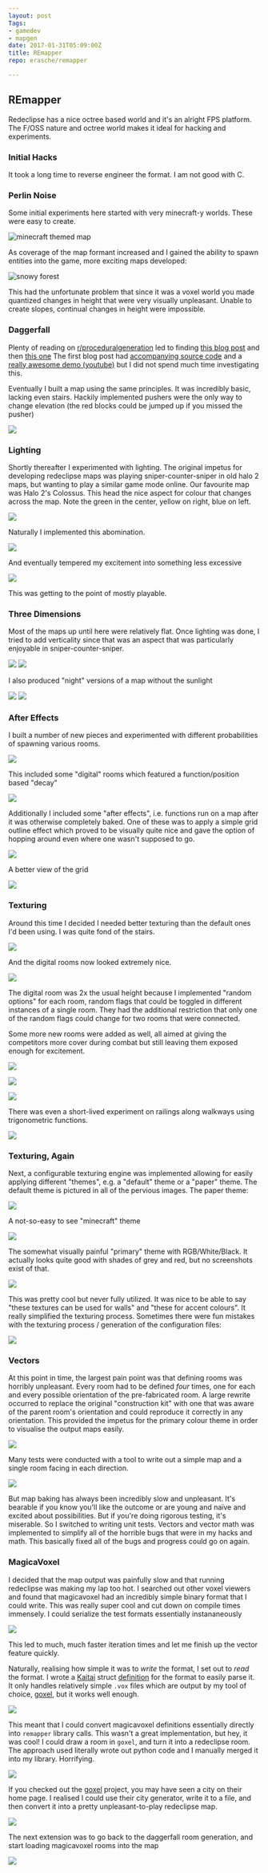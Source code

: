 ```yaml
---
layout: post
Tags:
- gamedev
- mapgen
date: 2017-01-31T05:09:00Z
title: REmapper
repo: erasche/remapper

---
```


## REmapper

Redeclipse has a nice octree based world and it's an alright FPS platform. The
F/OSS nature and octree world makes it ideal for hacking and experiments.

### Initial Hacks

It took a long time to reverse engineer the format. I am not good with C.

### Perlin Noise

Some initial experiments here started with very minecraft-y worlds. These were easy to create.

![minecraft themed map](/assets/img/remapper/random.png)

As coverage of the map formant increased and I gained the ability to spawn entities into the game, more exciting maps
developed:

![snowy forest](/assets/img/remapper/trollskogen-big.png)

This had the unfortunate problem that since it was a voxel world you made quantized changes in height that were very
visually unpleasant. Unable to create slopes, continual changes in height were impossible.

### Daggerfall

Plenty of reading on [r/proceduralgeneration](https://reddit.com/r/proceduralgeneration) led to finding [this blog
post](https://web.archive.org/web/20160925032456/http://blog.elysianlegends.com/?p=11) and then [this
one](https://gamedevelopment.tutsplus.com/tutorials/bake-your-own-3d-dungeons-with-procedural-recipes--gamedev-14360)
The first blog post had [accompanying source code](https://github.com/DMeville/Unity3d-Dungeon-Generator) and a [really
awesome demo (youtube)](https://www.youtube.com/watch?v=0YXoq12Devw) but I did not spend much time investigating this.

Eventually I built a map using the same principles. It was incredibly basic, lacking even stairs. Hackily implemented
pushers were the only way to change elevation (the red blocks could be jumped up if you missed the pusher)

![](/assets/img/remapper/hxr-2-sandvika.png)

### Lighting

Shortly thereafter I experimented with lighting. The original impetus for developing redeclipse maps was playing
sniper-counter-sniper in old halo 2 maps, but wanting to play a similar game mode online. Our favourite map was Halo 2's
Colossus. This head the nice aspect for colour that changes across the map. Note the green in the center, yellow on
right, blue on left.

![](/assets/img/remapper/maxresdefault.jpg)

Naturally I implemented this abomination.

![](/assets/img/remapper/bergen-big.png)

And eventually tempered my excitement into something less excessive

![](/assets/img/remapper/fjell-big.png)

This was getting to the point of mostly playable.

### Three Dimensions

Most of the maps up until here were relatively flat. Once lighting was done, I tried to add verticality since that was
an aspect that was particularly enjoyable in sniper-counter-sniper.

![](/assets/img/remapper/lillehammer-day-1.png)
![](/assets/img/remapper/lillehammer-day-2.png)

I also produced "night" versions of a map without the sunlight

![](/assets/img/remapper/lillehammer-night-1.png)
![](/assets/img/remapper/lillehammer-night-2.png)

### After Effects

I built a number of new pieces and experimented with different probabilities of spawning various rooms.

![](/assets/img/remapper/hxr-3-auesøya.png)

This included some "digital" rooms which featured a function/position based "decay"

![](/assets/img/remapper/digital.png)

Additionally I included some "after effects", i.e. functions run on a map after it was otherwise completely baked. One
of these was to apply a simple grid outline effect which proved to be visually quite nice and gave the option of hopping
around even where one wasn't supposed to go.

![](/assets/img/remapper/hxr-4-straumsvik.screenshot.png)

A better view of the grid

![](/assets/img/remapper/grid.png)

### Texturing

Around this time I decided I needed better texturing than the default ones I'd been using. I was quite fond of the
stairs.

![](/assets/img/remapper/Utvalg_220.png)

And the digital rooms now looked extremely nice.

![](/assets/img/remapper/Utvalg_221.png)

The digital room was 2x the usual height because I implemented "random options" for each room, random flags that could
be toggled in different instances of a single room. They had the additional restriction that only one of the random
flags could change for two rooms that were connected.

Some more new rooms were added as well, all aimed at giving the competitors more cover during combat but still leaving
them exposed enough for excitement.

![](/assets/img/remapper/ring.png)

![](/assets/img/remapper/Utvalg_222.png)

![](/assets/img/remapper/Utvalg_223.png)

There was even a short-lived experiment on railings along walkways using trigonometric functions.

![](/assets/img/remapper/Utvalg_224.png)


### Texturing, Again

Next, a configurable texturing engine was implemented allowing for easily applying different "themes", e.g. a "default"
theme or a "paper" theme. The default theme is pictured in all of the pervious images. The paper theme:

![](/assets/img/remapper/Utvalg_157.png)

A not-so-easy to see "minecraft" theme

![](/assets/img/remapper/hxr-6-mc1.png)

The somewhat visually painful "primary" theme with RGB/White/Black. It actually looks quite good with shades of grey and
red, but no screenshots exist of that.

![](/assets/img/remapper/Utvalg_186.png)

This was pretty cool but never fully utilized. It was nice to be able to say "these textures can be used for walls" and
"these for accent colours". It really simplified the texturing process. Sometimes there were fun mistakes with the
texturing process / generation of the configuration files:

![](/assets/img/remapper/Utvalg_156.png)

### Vectors

At this point in time, the largest pain point was that defining rooms was horribly unpleasant. Every room had to be
defined *four* times, one for each and every possible orientation of the pre-fabricated room. A large rewrite occurred
to replace the original "construction kit" with one that was aware of the parent room's orientation and could reproduce
it correctly in any orientation. This provided the impetus for the primary colour theme in order to visualise the output
maps easily.

![](/assets/img/remapper/Utvalg_185.png)

Many tests were conducted with a tool to write out a simple map and a single room facing in each direction.

![](/assets/img/remapper/Utvalg_186.png)

But map baking has always been incredibly slow and unpleasant. It's bearable if you know you'll like the outcome or are
young and naïve and excited about possibilities. But if you're doing rigorous testing, it's miserable. So I switched to
writing unit tests. Vectors and vector math was implemented to simplify all of the horrible bugs that were in my hacks
and math. This basically fixed all of the bugs and progress could go on again.

### MagicaVoxel

I decided that the map output was painfully slow and that running redeclipse was making my lap too hot. I searched out
other voxel viewers and found that magicavoxel had an incredibly simple binary format that I could write. This was
really super cool and cut down on compile times immensely. I could serialize the test formats essentially instananeously

![](/assets/img/remapper/Utvalg_194.png)

This led to much, much faster iteration times and let me finish up the vector feature quickly.

Naturally, realising how simple it was to *write* the format, I set out to *read* the format. I wrote a [Kaitai](http://kaitai.io/) struct
[definition](https://github.com/erasche/remapper/blob/98b0ef35fca824890d97ff36853b87114db726e3/redeclipse/magicavoxel/magicavoxel.ksy)
for the format to easily parse it. It only handles relatively simple `.vox` files which are output by my tool of choice,
[goxel](https://github.com/guillaumechereau/goxel), but it works well enough.

![](/assets/img/remapper/Utvalg_218.png)

This meant that I could convert magicavoxel definitions essentially directly into `remapper` library calls. This wasn't
a great implementation, but hey, it was cool! I could draw a room in `goxel`, and turn it into a redeclipse room. The
approach used literally wrote out python code and I manually merged it into my library. Horrifying.

![](/assets/img/remapper/Utvalg_195.png)

If you checked out the [goxel](https://github.com/guillaumechereau/goxel) project, you may have seen a city on their
home page. I realised I could use their city generator, write it to a file, and then convert it into a pretty
unpleasant-to-play redeclipse map.

![](/assets/img/remapper/Utvalg_198.png)

The next extension was to go back to the daggerfall room generation, and start loading magicavoxel rooms into the map

![](/assets/img/remapper/Utvalg_217.png)
